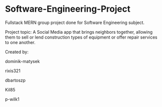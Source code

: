 # Software-Engineering-Project
Fullstack MERN group project done for Software Engineering subject.

Project topic: A Social Media app that brings neighbors together, allowing them to sell or lend construction types of equipment or offer repair services to one another. 

Created by: 

dominik-matysek

rixis321

dbartoszp

Kil85

p-wilk1
